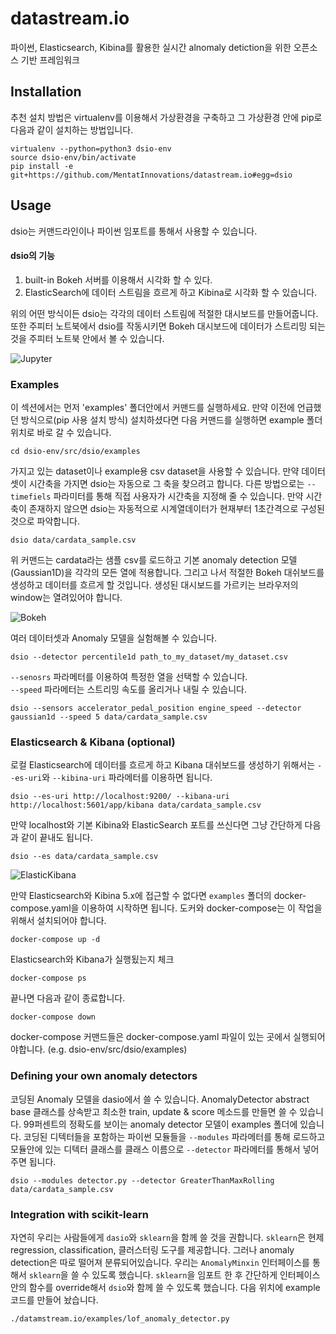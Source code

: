 # datastream.io
파이썬, Elasticsearch, Kibina를 활용한 실시간 alnomaly detiction을 위한 오픈소스 기반 프레임워크

## Installation
추천 설치 방법은 virtualenv를 이용해서 가상환경을 구축하고 그 가상환경 안에 pip로 다음과 같이 설치하는 방법입니다.

    virtualenv --python=python3 dsio-env
    source dsio-env/bin/activate
    pip install -e git+https://github.com/MentatInnovations/datastream.io#egg=dsio

## Usage
dsio는 커맨드라인이나 파이썬 임포트를 통해서 사용할 수 있습니다.   
#### dsio의 기능
1. built-in Bokeh 서버를 이용해서 시각화 할 수 있다.
2. ElasticSearch에 데이터 스트림을 흐르게 하고 Kibina로 시각화 할 수 있습니다.  

위의 어떤 방식이든 dsio는 각각의 데이터 스트림에 적절한 대시보드를 만들어줍니다.
또한 주피터 노트북에서 dsio를 작동시키면 Bokeh 대시보드에 데이터가 스트리밍 되는 것을 주피터 노트북 안에서 볼 수 있습니다.

![Jupyter](screenshots/jupyter.png?raw=true "DSIO bokeh dashboard")

### Examples

이 섹션에서는 먼저 'examples' 폴더안에서 커맨드를 실행하세요. 만약 이전에 언급했던 방식으로(pip 사용 설치 방식) 설치하셨다면 다음 커맨드를 실행하면 example 폴더 위치로 바로 갈 수 있습니다.

    cd dsio-env/src/dsio/examples

가지고 있는 dataset이나 example용 csv dataset을 사용할 수 있습니다. 만약 데이터 셋이 시간축을 가지면 dsio는 자동으로 그 축을 찾으려고 합니다.
다른 방법으로는 `--timefiels` 파라미터를 통해 직접 사용자가 시간축을 지정해 줄 수 있습니다. 만약 시간축이 존재하지 않으면 dsio는 자동적으로 시계열데이터가 현재부터 1초간격으로 구성된것으로 파악합니다.

    dsio data/cardata_sample.csv

위 커맨드는 cardata라는 샘플 csv를 로드하고 기본 anomaly detection 모델(Gaussian1D)을 각각의 모든 열에 적용합니다. 그리고 나서 적절한 Bokeh 대쉬보드를 생성하고 데이터를 흐르게 할 것입니다. 생성된 대시보드를 가르키는 브라우저의 window는 열려있어야 합니다.

![Bokeh](screenshots/bokeh.png?raw=true "DSIO bokeh dashboard")

여러 데이터셋과 Anomaly 모델을 실험해볼 수 있습니다.

    dsio --detector percentile1d path_to_my_dataset/my_dataset.csv

`--senosrs` 파라메터를 이용하여 특정한 열을 선택할 수 있습니다.  
`--speed` 파라메터는 스트리밍 속도를 올리거나 내릴 수 있습니다.

    dsio --sensors accelerator_pedal_position engine_speed --detector gaussian1d --speed 5 data/cardata_sample.csv

### Elasticsearch & Kibana (optional)

로컬 Elasticsearch에 데이터를 흐르게 하고 Kibana 대쉬보드를 생성하기 위해서는 `--es-uri`와 `--kibina-uri` 파라메터를 이용하면 됩니다.

    dsio --es-uri http://localhost:9200/ --kibana-uri http://localhost:5601/app/kibana data/cardata_sample.csv

만약 localhost와 기본 Kibina와 ElasticSearch 포트를 쓰신다면 그냥 간단하게 다음과 같이 끝내도 됩니다.

    dsio --es data/cardata_sample.csv

![ElasticKibana](screenshots/ek.png?raw=true "DSIO bokeh dashboard")

만약 Elasticsearch와 Kibina 5.x에 접근할 수 없다면 `examples` 폴더의 docker-compose.yaml을 이용하여 시작하면 됩니다. 도커와 docker-compose는 이 작업을 위해서 설치되어야 합니다.

    docker-compose up -d

Elasticsearch와 Kibana가 실행됬는지 체크

    docker-compose ps

끝나면 다음과 같이 종료합니다.

    docker-compose down

docker-compose 커맨드들은 docker-compose.yaml 파일이 있는 곳에서 실행되어야합니다. (e.g. dsio-env/src/dsio/examples)

### Defining your own anomaly detectors

코딩된 Anomaly 모델을 dasio에서 쓸 수 있습니다. AnomalyDetector abstract base 클래스를 상속받고 최소한 train, update & score 메소드를 만들면 쓸 수 있습니다. 99퍼센트의 정확도를 보이는 anomaly detector 모델이 examples 폴더에 있습니다. 코딩된 디텍터들을 포함하는 파이썬 모듈들을 `--modules` 파라메터를 통해 로드하고 모듈안에 있는 디텍터 클래스를 클래스 이름으로 `--detector` 파라메터를 통해서 넣어주면 됩니다.

    dsio --modules detector.py --detector GreaterThanMaxRolling data/cardata_sample.csv

### Integration with scikit-learn

자연히 우리는 사람들에게 `dasio`와 `sklearn`을 함께 쓸 것을 권합니다.
`sklearn`은 현제 regression, classification, 클러스터링 도구를 제공합니다. 그러나 anomaly detection은 따로 떨어져 분류되어있습니다. 우리는 `AnomalyMinxin` 인터페이스를 통해서 `sklearn`을 쓸 수 있도록 했습니다. `sklearn`을 임포트 한 후 간단하게 인터페이스 안의 함수를 override해서 `dsio`와 함께 쓸 수 있도록 했습니다. 다음 위치에 example 코드를 만들어 놨습니다.

    ./datamstream.io/examples/lof_anomaly_detector.py
